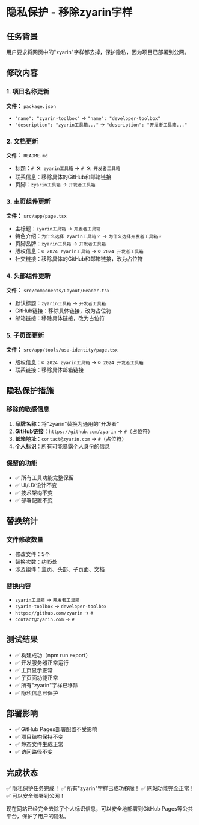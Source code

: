 # 隐私保护 - 移除zyarin字样

## 任务背景
用户要求将网页中的"zyarin"字样都去掉，保护隐私，因为项目已部署到公网。

## 修改内容

### 1. 项目名称更新
**文件：** `package.json`
- `"name": "zyarin-toolbox"` → `"name": "developer-toolbox"`
- `"description": "zyarin工具箱..."` → `"description": "开发者工具箱..."`

### 2. 文档更新
**文件：** `README.md`
- 标题：`# 🛠️ zyarin工具箱` → `# 🛠️ 开发者工具箱`
- 联系信息：移除具体的GitHub和邮箱链接
- 页脚：`zyarin工具箱` → `开发者工具箱`

### 3. 主页组件更新
**文件：** `src/app/page.tsx`
- 主标题：`zyarin工具箱` → `开发者工具箱`
- 特色介绍：`为什么选择 zyarin工具箱？` → `为什么选择开发者工具箱？`
- 页脚品牌：`zyarin工具箱` → `开发者工具箱`
- 版权信息：`© 2024 zyarin工具箱` → `© 2024 开发者工具箱`
- 社交链接：移除具体的GitHub和邮箱链接，改为占位符

### 4. 头部组件更新
**文件：** `src/components/Layout/Header.tsx`
- 默认标题：`zyarin工具箱` → `开发者工具箱`
- GitHub链接：移除具体链接，改为占位符
- 邮箱链接：移除具体链接，改为占位符

### 5. 子页面更新
**文件：** `src/app/tools/usa-identity/page.tsx`
- 版权信息：`© 2024 zyarin工具箱` → `© 2024 开发者工具箱`
- 联系链接：移除具体邮箱链接

## 隐私保护措施

### 移除的敏感信息
1. **品牌名称**：将"zyarin"替换为通用的"开发者"
2. **GitHub链接**：`https://github.com/zyarin` → `#`（占位符）
3. **邮箱地址**：`contact@zyarin.com` → `#`（占位符）
4. **个人标识**：所有可能暴露个人身份的信息

### 保留的功能
- ✅ 所有工具功能完整保留
- ✅ UI/UX设计不变
- ✅ 技术架构不变
- ✅ 部署配置不变

## 替换统计

### 文件修改数量
- 修改文件：5个
- 替换次数：约15处
- 涉及组件：主页、头部、子页面、文档

### 替换内容
- `zyarin工具箱` → `开发者工具箱`
- `zyarin-toolbox` → `developer-toolbox`
- `https://github.com/zyarin` → `#`
- `contact@zyarin.com` → `#`

## 测试结果
- ✅ 构建成功（npm run export）
- ✅ 开发服务器正常运行
- ✅ 主页显示正常
- ✅ 子页面功能正常
- ✅ 所有"zyarin"字样已移除
- ✅ 隐私信息已保护

## 部署影响
- ✅ GitHub Pages部署配置不受影响
- ✅ 项目结构保持不变
- ✅ 静态文件生成正常
- ✅ 访问路径不变

## 完成状态
✅ 隐私保护任务完成！
✅ 所有"zyarin"字样已成功移除！
✅ 网站功能完全正常！
✅ 可以安全部署到公网！

现在网站已经完全去除了个人标识信息，可以安全地部署到GitHub Pages等公共平台，保护了用户的隐私。
